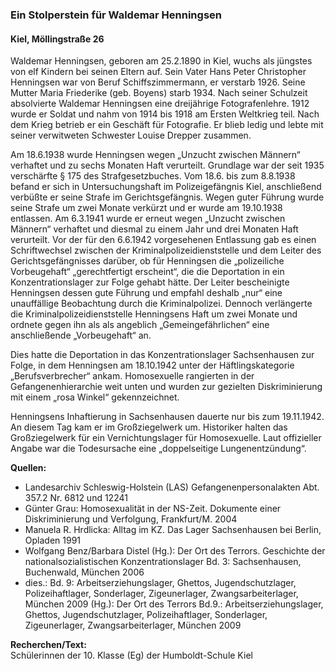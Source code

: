 ### Ein Stolperstein für Waldemar Henningsen
#### Kiel, Möllingstraße 26

Waldemar Henningsen, geboren am 25.2.1890 in Kiel, wuchs als jüngstes von elf Kindern bei seinen Eltern auf. Sein Vater Hans Peter Christopher Henningsen war von Beruf Schiffszimmermann, er verstarb 1926. Seine Mutter Maria Friederike (geb. Boyens) starb 1934. Nach seiner Schulzeit absolvierte Waldemar Henningsen eine dreijährige Fotografenlehre. 1912 wurde er Soldat und nahm von 1914 bis 1918 am Ersten Weltkrieg teil. Nach dem Krieg betrieb er ein Geschäft für Fotografie. Er blieb ledig und lebte mit seiner verwitweten Schwester Louise Drepper zusammen.

Am 18.6.1938 wurde Henningsen wegen „Unzucht zwischen Männern“ verhaftet und zu sechs Monaten Haft verurteilt. Grundlage war der seit 1935 verschärfte § 175 des Strafgesetzbuches. Vom 18.6. bis zum 8.8.1938 befand er sich in Untersuchungshaft im Polizeigefängnis Kiel, anschließend verbüßte er seine Strafe im Gerichtsgefängnis. Wegen guter Führung wurde seine Strafe um zwei Monate verkürzt und er wurde am 19.10.1938 entlassen. Am 6.3.1941 wurde er erneut wegen „Unzucht zwischen Männern“ verhaftet und diesmal zu einem Jahr und drei Monaten Haft verurteilt. Vor der für den 6.6.1942 vorgesehenen Entlassung gab es einen Schriftwechsel zwischen der Kriminalpolizeidienststelle
und dem Leiter des Gerichtsgefängnisses darüber, ob für Henningsen die „polizeiliche Vorbeugehaft“ „gerechtfertigt erscheint“, die die Deportation in ein Konzentrationslager zur Folge gehabt hätte. Der Leiter bescheinigte Henningsen dessen gute Führung und empfahl deshalb „nur“ eine unauffällige Beobachtung durch die Kriminalpolizei. Dennoch verlängerte die Kriminalpolizeidienststelle Henningsens Haft um zwei Monate und ordnete gegen ihn als als angeblich „Gemeingefährlichen“ eine anschließende „Vorbeugehaft“ an.

Dies hatte die Deportation in das Konzentrationslager Sachsenhausen zur Folge, in dem Henningsen am 18.10.1942 unter der Häftlingskategorie „Berufsverbrecher“ ankam. Homosexuelle rangierten in der Gefangenenhierarchie weit unten und wurden zur gezielten Diskriminierung mit einem „rosa Winkel“ gekennzeichnet.

Henningsens Inhaftierung in Sachsenhausen dauerte nur bis zum 19.11.1942. An diesem Tag kam er im Großziegelwerk um. Historiker halten das Großziegelwerk für ein Vernichtungslager für Homosexuelle. Laut offizieller Angabe war die Todesursache eine „doppelseitige Lungenentzündung“.

**Quellen:**
- Landesarchiv Schleswig-Holstein (LAS) Gefangenenpersonalakten Abt. 357.2 Nr. 6812 und 12241
- Günter Grau: Homosexualität in der NS-Zeit. Dokumente einer Diskriminierung und Verfolgung, Frankfurt/M. 2004
- Manuela R. Hrdlicka: Alltag im KZ. Das Lager Sachsenhausen bei Berlin, Opladen 1991
- Wolfgang Benz/Barbara Distel (Hg.): Der Ort des Terrors. Geschichte der nationalsozialistischen Konzentrationslager Bd. 3: Sachsenhausen, Buchenwald, München 2006
- dies.: Bd. 9: Arbeitserziehungslager, Ghettos, Jugendschutzlager, Polizeihaftlager, Sonderlager, Zigeunerlager, Zwangsarbeiterlager, München 2009 (Hg.): Der Ort des Terrors Bd.9.: Arbeitserziehungslager, Ghettos, Jugendschutzlager, Polizeihaftlager, Sonderlager, Zigeunerlager, Zwangsarbeiterlager, München 2009

**Recherchen/Text:**  
Schülerinnen der 10. Klasse (Eg) der Humboldt-Schule Kiel